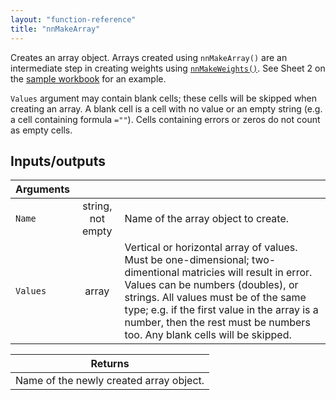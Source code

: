 ```yaml
---
layout: "function-reference"
title: "nnMakeArray"
---
```


Creates an array object. Arrays created using `nnMakeArray()` are an intermediate step in creating weights using [`nnMakeWeights()`](nnMakeWeights.html).  See Sheet 2 on the [sample workbook](https://github.com/ikhramts/NNX/blob/master/Samples/Iris-flower-data-set.xlsx?raw=true) for an example.

`Values` argument may contain blank cells; these cells will be skipped when creating an array. A blank cell is a cell with no value or an empty string (e.g. a cell containing formula `=""`). Cells containing errors or zeros do not count as empty cells.

## Inputs/outputs

| Arguments   | | |
|-|:-:|---|
| `Name`  | string, not empty  | Name of the array object to create.  |
| `Values` | array | Vertical or horizontal array of values. Must be one-dimensional; two-dimentional matricies will result in error. Values can be numbers (doubles), or strings.  All values must be of the same type; e.g. if the first value in the array is a number, then the rest must be numbers too.  Any blank cells will be skipped. |

| Returns   |
|-----------|
| Name of the newly created array object. |

